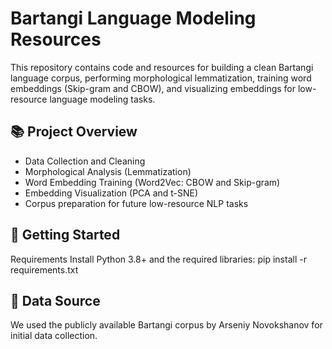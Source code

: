 # Bartangi Language Modeling Resources

This repository contains code and resources for building a clean Bartangi language corpus, performing morphological lemmatization, training word embeddings (Skip-gram and CBOW), and visualizing embeddings for low-resource language modeling tasks.

## 📚 Project Overview

- Data Collection and Cleaning
- Morphological Analysis (Lemmatization)
- Word Embedding Training (Word2Vec: CBOW and Skip-gram)
- Embedding Visualization (PCA and t-SNE)
- Corpus preparation for future low-resource NLP tasks

## 🚀 Getting Started
Requirements
Install Python 3.8+ and the required libraries:
pip install -r requirements.txt

## 🔗 Data Source
We used the publicly available Bartangi corpus by Arseniy Novokshanov for initial data collection.

